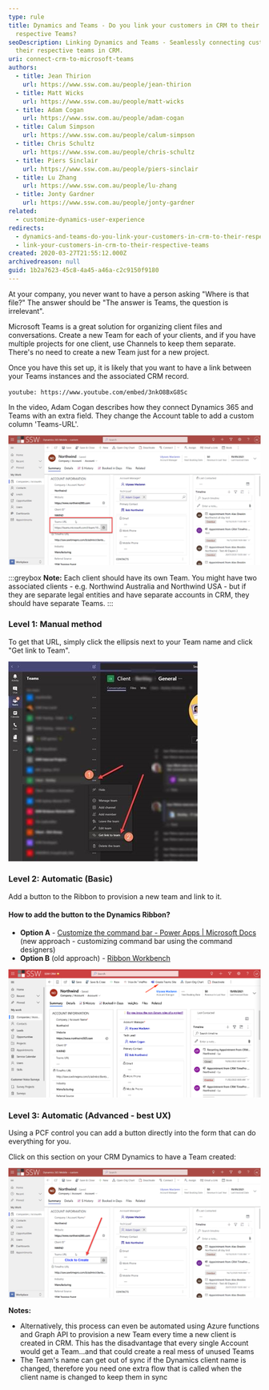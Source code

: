 ```yaml
---
type: rule
title: Dynamics and Teams - Do you link your customers in CRM to their
  respective Teams?
seoDescription: Linking Dynamics and Teams - Seamlessly connecting customers to
  their respective teams in CRM.
uri: connect-crm-to-microsoft-teams
authors:
  - title: Jean Thirion
    url: https://www.ssw.com.au/people/jean-thirion
  - title: Matt Wicks
    url: https://www.ssw.com.au/people/matt-wicks
  - title: Adam Cogan
    url: https://www.ssw.com.au/people/adam-cogan
  - title: Calum Simpson
    url: https://www.ssw.com.au/people/calum-simpson
  - title: Chris Schultz
    url: https://www.ssw.com.au/people/chris-schultz
  - title: Piers Sinclair
    url: https://www.ssw.com.au/people/piers-sinclair
  - title: Lu Zhang
    url: https://www.ssw.com.au/people/lu-zhang
  - title: Jonty Gardner
    url: https://www.ssw.com.au/people/jonty-gardner
related:
  - customize-dynamics-user-experience
redirects:
  - dynamics-and-teams-do-you-link-your-customers-in-crm-to-their-respective-teams
  - link-your-customers-in-crm-to-their-respective-teams
created: 2020-03-27T21:55:12.000Z
archivedreason: null
guid: 1b2a7623-45c8-4a45-a46a-c2c9150f9180
---
```


At your company, you never want to have a person asking "Where is that file?"
The answer should be "The answer is Teams, the question is irrelevant".

Microsoft Teams is a great solution for organizing client files and conversations. Create a new Team for each of your clients, and if you have multiple projects for one client, use Channels to keep them separate. There's no need to create a new Team just for a new project.

Once you have this set up, it is likely that you want to have a link between your Teams instances and the associated CRM record.

<!--endintro-->

`youtube: https://www.youtube.com/embed/3nkO8BxG8Sc`

In the video, Adam Cogan describes how they connect Dynamics 365 and Teams with an extra field. They change the Account table to add a custom column 'Teams-URL'.

![Figure: CRM | Company/Account Form – added Teams URL field](dynamics-and-teams.png)

:::greybox
**Note:** Each client should have its own Team. You might have two associated clients - e.g. Northwind Australia and Northwind USA - but if they are separate legal entities and have separate accounts in CRM, they should have separate Teams.
:::

### Level 1: Manual method

To get that URL, simply click the ellipsis next to your Team name and click "Get link to Team".

![Figure: Get the Teams URL](get-teams-url.jpg)

### Level 2: Automatic (Basic)

Add a button to the Ribbon to provision a new team and link to it.

#### How to add the button to the Dynamics Ribbon?

* **Option A** - [Customize the command bar - Power Apps | Microsoft Docs](https://docs.microsoft.com/en-us/powerapps/maker/model-driven-apps/use-command-designer) (new approach - customizing command bar using the command designers)
* **Option B** (old approach) - [Ribbon Workbench](https://www.develop1.net/public/rwb/ribbonworkbench.aspx) 

![Figure: Use the Ribbon](account_createteamssite.png)

### Level 3: Automatic (Advanced - best UX)

Using a PCF control you can add a button directly into the form that can do everything for you.

Click on this section on your CRM Dynamics to have a Team created:

![Figure: PCF control allows you to add a button to create a Team](click-to-create.png)

**Notes:** 
- Alternatively, this process can even be automated using Azure functions and Graph API to provision a new Team every time a new client is created in CRM. This has the disadvantage that every single Account would get a Team...and that could create a real mess of unused Teams
- The Team's name can get out of sync if the Dynamics client name is changed, therefore you need one extra flow that is called when the client name is changed to keep them in sync
